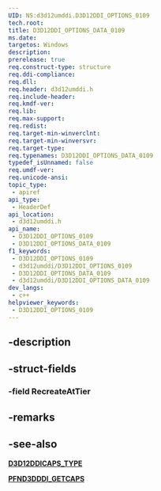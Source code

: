 ```yaml
---
UID: NS:d3d12umddi.D3D12DDI_OPTIONS_0109
tech.root: 
title: D3D12DDI_OPTIONS_DATA_0109
ms.date: 
targetos: Windows
description: 
prerelease: true
req.construct-type: structure
req.ddi-compliance: 
req.dll: 
req.header: d3d12umddi.h
req.include-header: 
req.kmdf-ver: 
req.lib: 
req.max-support: 
req.redist: 
req.target-min-winverclnt: 
req.target-min-winversvr: 
req.target-type: 
req.typenames: D3D12DDI_OPTIONS_DATA_0109
typedef_isUnnamed: false
req.umdf-ver: 
req.unicode-ansi: 
topic_type:
 - apiref
api_type:
 - HeaderDef
api_location:
 - d3d12umddi.h
api_name:
 - D3D12DDI_OPTIONS_0109
 - D3D12DDI_OPTIONS_DATA_0109
f1_keywords:
 - D3D12DDI_OPTIONS_0109
 - d3d12umddi/D3D12DDI_OPTIONS_0109
 - D3D12DDI_OPTIONS_DATA_0109
 - d3d12umddi/D3D12DDI_OPTIONS_DATA_0109
dev_langs:
 - c++
helpviewer_keywords:
 - D3D12DDI_OPTIONS_0109
---
```


## -description

## -struct-fields

### -field RecreateAtTier

## -remarks

## -see-also

[**D3D12DDICAPS_TYPE**](ne-d3d12umddi-d3d12ddicaps_type.md)

[**PFND3DDDI_GETCAPS**](../d3dumddi/nc-d3dumddi-pfnd3dddi_getcaps.md)
